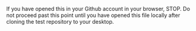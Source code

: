 If you have opened this in your Github account in your browser, STOP. Do not proceed past this point until you have opened this file locally after cloning the test repository to your desktop.